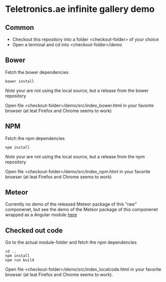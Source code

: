 # Teletronics.ae infinite gallery demo

## Common

* Checkout this repository into a folder &lt;checkout-folder&gt; of your choice
* Open a terminal and cd into &lt;checkout-folder&gt;/demo

## Bower

Fetch the bower dependencies
```
bower install
```
*Note* your are not using the local source, but a release from the bower repository

Open file &lt;checkout-folder&gt;/demo/src/index_bower.html in your favorite browser (at leat Firefox and Chrome seems to work)

## NPM

Fetch the npm dependencies
```
npm install
```
*Note* your are not using the local source, but a release from the npm repository

Open file &lt;checkout-folder&gt;/demo/src/index_npm.html in your favorite browser (at leat Firefox and Chrome seems to work)

## Meteor

Currently no demo of the released Meteor package of this "raw" componenet, but see the demo of the Meteor package of this componenet wrapped as a Angular module [here](https://github.com/TeletronicsDotAe/infinite-gallery-angular/tree/master/demo)

## Checked out code

Go to the actual module-folder and fetch the npm dependencies
```
cd ..
npm install
npm run build
```

Open file &lt;checkout-folder&gt;/demo/src/index_localcode.html in your favorite browser (at leat Firefox and Chrome seems to work).